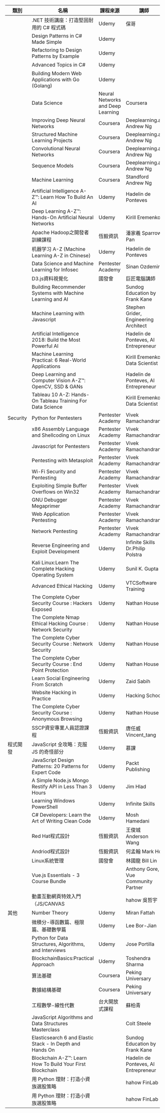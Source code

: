 | 類別|名稱|課程來源|講師|備考|
|-|-|-|-|-|
||.NET 技術講座：打造堅固耐用的 C# 程式碼|Udemy|保哥|自行學習|
||Design Patterns in C# Made Simple|Udemy||自行學習|
||Refactoring to Design Patterns by Example|Udemy||自行學習|
||Advanced Topics in C#|Udemy||自行學習|
||Building Modern Web Applications with Go (Golang)|Udemy||自行學習|
||Data Science|Neural Networks and Deep Learning|Coursera|Deeplearning.ai Andrew Ng|自行學習|
||Improving Deep Neural Networks|Coursera|Deeplearning.ai Andrew Ng|自行學習|
||Structured Machine Learning Projects|Coursera|Deeplearning.ai Andrew Ng|自行學習|
||Convolutional Neural Networks|Coursera|Deeplearning.ai Andrew Ng|自行學習|
||Sequence Models |Coursera|Deeplearning.ai Andrew Ng|自行學習|
||Machine Learning|Coursera|Standford Andrew Ng|自行學習|
||Artificial Intelligence A-Z™: Learn How To Build An AI|Udemy|Hadelin de Ponteves|自行學習|
||Deep Learning A-Z™: Hands-On Artificial Neural Networks|Udemy|Kirill Eremenko|自行學習|
||Apache Hadoop之開發者訓練課程|恆毅資訊|潘家羲 Sparrow Pan|公司派訓|
||机器学习 A-Z (Machine Learning A-Z in Chinese)|Udemy|Hadelin de Ponteves|自行學習|
||Data Science and Machine Learning for Infosec|Pentester Academy|Sinan Ozdemir|自行學習|
||D3.js資料視覺化|國發會|巨匠電腦講師|公司派訓|
||Building Recommender Systems with Machine Learning and AI||Sundog Education by Frank Kane|自行學習|
||Machine Learning with Javascript||Stephen Grider, Engineering Architect|自行學習|
||Artificial Intelligence 2018: Build the Most Powerful AI||Hadelin de Ponteves, AI Entrepreneur|自行學習|
||Machine Learning Practical: 6 Real-World Applications||Kirill Eremenko, Data Scientist|自行學習|
||Deep Learning and Computer Vision A-Z™: OpenCV, SSD & GANs||Hadelin de Ponteves, AI Entrepreneur|自行學習|
||Tableau 10 A-Z: Hands-On Tableau Training For Data Science||Kirill Eremenko, Data Scientist|自行學習|
|Security|Python for Pentesters|Pentester Academy|Vivek Ramachandran|自行學習|
||x86 Assembly Language and Shellcoding on Linux|Pentester Academy|Vivek Ramachandran|自行學習|
||Javascript for Pentesters|Pentester Academy|Vivek Ramachandran|自行學習|
||Pentesting with Metasploit|Pentester Academy|Vivek Ramachandran|自行學習|
||Wi-Fi Security and Pentesting|Pentester Academy|Vivek Ramachandran|自行學習|
||Exploiting Simple Buffer Overflows on Win32|Pentester Academy|Vivek Ramachandran|自行學習|
||GNU Debugger Megaprimer|Pentester Academy|Vivek Ramachandran|自行學習|
||Web Application Pentesting|Pentester Academy|Vivek Ramachandran|自行學習|
||Network Pentesting|Pentester Academy|Vivek Ramachandran|自行學習|
||Reverse Engineering and Exploit Development|Udemy|Infinite Skills Dr.Philip Polstra|自行學習|
||Kali Linux:Learn The Complete Hacking Operating System|Udemy |Sunil K. Gupta|自行學習|
||Advanced Ethical Hacking|Udemy|VTCSoftware Training|自行學習|
||The Complete Cyber Security Course : Hackers Exposed|Udemy|Nathan House|自行學習|
||The Complete Nmap Ethical Hacking Course : Network Security|Udemy|Nathan House|自行學習|
||The Complete Cyber Security Course : Network Security|Udemy|Nathan House|自行學習|
||The Complete Cyber Security Course : End Point Protection|Udemy|Nathan House|自行學習|
||Learn Social Engineering From Scratch|Udemy|Zaid Sabih|自行學習|
||Website Hacking in Practice|Udemy|Hacking School|自行學習|
||The Complete Cyber Security Course : Anonymous Browsing|Udemy|Nathan House|自行學習|
||SSCP資安專業人員認證課程|恆毅資訊|唐任威 Vincent_tang|公司派訓|
|程式開發|JavaScript 全攻略：克服 JS 的奇怪部分|Udemy|慕課|自行學習|
||JavaScript Design Patterns: 20 Patterns for Expert Code|Udemy|Packt Publishing|自行學習|
||A Simple Node.js Mongo Restify API in Less Than 3 Hours|Udemy|Jim Hlad|自行學習|
||Learning Windows PowerShell|Udemy|Infinite Skills|自行學習|
||C# Developers: Learn the Art of Writing Clean Code|Udemy|Mosh Hamedani|自行學習|
||Red Hat程式設計|恆毅資訊|王俊城Anderson Wang|公司派訓|
||Andriod程式設計|恆毅資訊|何孟翰 Mark Ho|公司派訓|
||Linux系統管理|國發會|林國龍 Bill Lin|公司派訓|
||Vue.js Essentials - 3 Course Bundle||Anthony Gore, Vue Community Partner|自行學習|
||動畫互動網頁特效入門（JS/CANVAS||hahow 吳哲宇|自行學習|
|其他|Number Theory|Udemy|Miran Fattah|自行學習|
||微積分-導函數篇、極限篇、基礎數學篇|Udemy|Lee Bor-Jian|自行學習|
||Python for Data Structures, Algorithms, and Interviews|Udemy|Jose Portilla|自行學習|
||BlockchainBasics:Practical Approach|Udemy|Toshendra Sharma|自行學習|
||算法基礎|Coursera|Peking Universary|自行學習|
||數據結構基礎|Coursera|Peking Universary|自行學習|
||工程數學-線性代數|台大開放式課程|蘇柏青|自行學習|
||JavaScript Algorithms and Data Structures Masterclass||Colt Steele|自行學習|
||Elasticsearch 6 and Elastic Stack - In Depth and Hands On||Sundog Education by Frank Kane|自行學習|
||Blockchain A-Z™: Learn How To Build Your First Blockchain||Hadelin de Ponteves, AI Entrepreneur|自行學習|
||用 Python 理財：打造小資族選股策略||hahow FinLab|自行學習|
||用 Python 理財：打造小資族選股策略||hahow FinLab|自行學習|



